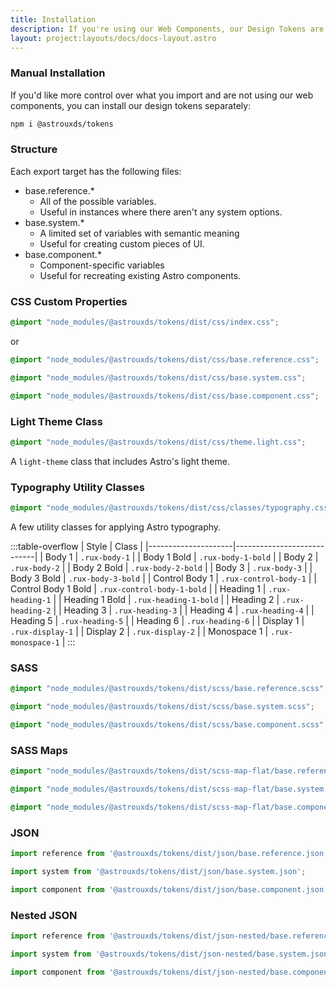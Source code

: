 ```yaml
---
title: Installation
description: If you're using our Web Components, our Design Tokens are already accessible to you in the form of CSS Custom Properties as part of the package when you import `astro-web-components.css`.
layout: project:layouts/docs/docs-layout.astro
---
```


### Manual Installation

If you'd like more control over what you import and are not using our web components, you can install our design tokens separately:

```bash
npm i @astrouxds/tokens
```

### Structure

Each export target has the following files:

- base.reference.\*
  - All of the possible variables.
  - Useful in instances where there aren't any system options.
- base.system.\*
  - A limited set of variables with semantic meaning
  - Useful for creating custom pieces of UI.
- base.component.\*
  - Component-specific variables
  - Useful for recreating existing Astro components.

### CSS Custom Properties

```css
@import "node_modules/@astrouxds/tokens/dist/css/index.css";
```

or

```css
@import "node_modules/@astrouxds/tokens/dist/css/base.reference.css";
```

```css
@import "node_modules/@astrouxds/tokens/dist/css/base.system.css";
```

```css
@import "node_modules/@astrouxds/tokens/dist/css/base.component.css";
```

### Light Theme Class

```css
@import "node_modules/@astrouxds/tokens/dist/css/theme.light.css";
```

A `light-theme` class that includes Astro's light theme.

### Typography Utility Classes

```css
@import "node_modules/@astrouxds/tokens/dist/css/classes/typography.css";
```

A few utility classes for applying Astro typography.

:::table-overflow
| Style               | Class                      |
|---------------------|----------------------------|
| Body 1              | `.rux-body-1`              |
| Body 1 Bold         | `.rux-body-1-bold`         |
| Body 2              | `.rux-body-2`              |
| Body 2 Bold         | `.rux-body-2-bold`         |
| Body 3              | `.rux-body-3`              |
| Body 3 Bold         | `.rux-body-3-bold`         |
| Control Body 1      | `.rux-control-body-1`      |
| Control Body 1 Bold | `.rux-control-body-1-bold` |
| Heading 1           | `.rux-heading-1`           |
| Heading 1 Bold      | `.rux-heading-1-bold`      |
| Heading 2           | `.rux-heading-2`           |
| Heading 3           | `.rux-heading-3`           |
| Heading 4           | `.rux-heading-4`           |
| Heading 5           | `.rux-heading-5`           |
| Heading 6           | `.rux-heading-6`           |
| Display 1           | `.rux-display-1`           |
| Display 2           | `.rux-display-2`           |
| Monospace 1         | `.rux-monospace-1`         |
:::

### SASS

```css
@import "node_modules/@astrouxds/tokens/dist/scss/base.reference.scss";
```

```css
@import "node_modules/@astrouxds/tokens/dist/scss/base.system.scss";
```

```css
@import "node_modules/@astrouxds/tokens/dist/scss/base.component.scss";
```

### SASS Maps

```css
@import "node_modules/@astrouxds/tokens/dist/scss-map-flat/base.reference.scss";
```

```css
@import "node_modules/@astrouxds/tokens/dist/scss-map-flat/base.system.scss";
```

```css
@import "node_modules/@astrouxds/tokens/dist/scss-map-flat/base.component.scss";
```

### JSON

```js
import reference from '@astrouxds/tokens/dist/json/base.reference.json';
```

```js
import system from '@astrouxds/tokens/dist/json/base.system.json';
```

```js
import component from '@astrouxds/tokens/dist/json/base.component.json';
```

### Nested JSON

```js
import reference from '@astrouxds/tokens/dist/json-nested/base.reference.json';
```

```js
import system from '@astrouxds/tokens/dist/json-nested/base.system.json';
```

```js
import component from '@astrouxds/tokens/dist/json-nested/base.component.json';
```
